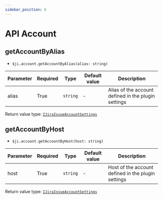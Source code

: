 ```yaml
---
sidebar_position: 6
---
```

# API Account

## getAccountByAlias
- `$ji.account.getAccountByAlias(alias: string)`

| Parameter | Required | Type | Default value | Description |
|-|-|-|-|-|
| alias | True | `string` | - | Alias of the account defined in the plugin settings |

Return value type: [`IJiraIssueAccountSettings`](https://github.com/marc0l92/obsidian-jira-issue/blob/master/src/interfaces/settingsInterfaces.ts#L47-L68)

## getAccountByHost
- `$ji.account.getAccountByHost(host: string)`

| Parameter | Required | Type | Default value | Description |
|-|-|-|-|-|
| host | True | `string` | - | Host of the account defined in the plugin settings |

Return value type: [`IJiraIssueAccountSettings`](https://github.com/marc0l92/obsidian-jira-issue/blob/master/src/interfaces/settingsInterfaces.ts#L47-L68)

